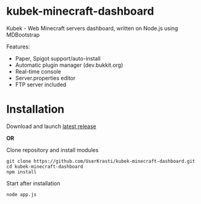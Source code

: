 # kubek-minecraft-dashboard
Kubek - Web Minecraft servers dashboard, written on Node.js using MDBootstrap

Features:
- Paper, Spigot support/auto-install
- Automatic plugin manager (dev.bukkit.org)
- Real-time console
- Server.properties editor
- FTP server included

# Installation

Download and launch [latest release](https://github.com/Seeroy/kubek-minecraft-dashboard/releases/latest)

**OR**

Clone repository and install modules
```
git clone https://github.com/UserKrasti/kubek-minecraft-dashboard.git
cd kubek-minecraft-dashboard
npm install
```

Start after installation
```
node app.js
```
